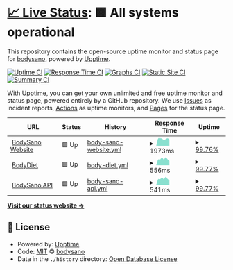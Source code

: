 # [📈 Live Status](https://bodysano.com): <!--live status--> **🟩 All systems operational**

This repository contains the open-source uptime monitor and status page for [bodysano](https://bodysano.com), powered by [Upptime](https://github.com/upptime/upptime).

[![Uptime CI](https://github.com/bodysano/bodysano-status/workflows/Uptime%20CI/badge.svg)](https://github.com/bodysano/bodysano-status/actions?query=workflow%3A%22Uptime+CI%22)
[![Response Time CI](https://github.com/bodysano/bodysano-status/workflows/Response%20Time%20CI/badge.svg)](https://github.com/bodysano/bodysano-status/actions?query=workflow%3A%22Response+Time+CI%22)
[![Graphs CI](https://github.com/bodysano/bodysano-status/workflows/Graphs%20CI/badge.svg)](https://github.com/bodysano/bodysano-status/actions?query=workflow%3A%22Graphs+CI%22)
[![Static Site CI](https://github.com/bodysano/bodysano-status/workflows/Static%20Site%20CI/badge.svg)](https://github.com/bodysano/bodysano-status/actions?query=workflow%3A%22Static+Site+CI%22)
[![Summary CI](https://github.com/bodysano/bodysano-status/workflows/Summary%20CI/badge.svg)](https://github.com/bodysano/bodysano-status/actions?query=workflow%3A%22Summary+CI%22)

With [Upptime](https://upptime.js.org), you can get your own unlimited and free uptime monitor and status page, powered entirely by a GitHub repository. We use [Issues](https://github.com/bodysano/bodysano-status/issues) as incident reports, [Actions](https://github.com/bodysano/bodysano-status/actions) as uptime monitors, and [Pages](https://bodysano.com) for the status page.

<!--start: status pages-->
<!-- This summary is generated by Upptime (https://github.com/upptime/upptime) -->
<!-- Do not edit this manually, your changes will be overwritten -->
<!-- prettier-ignore -->
| URL | Status | History | Response Time | Uptime |
| --- | ------ | ------- | ------------- | ------ |
| <img alt="" src="https://icons.duckduckgo.com/ip3/www.bodysano.com.ico" height="13"> [BodySano Website](https://www.bodysano.com) | 🟩 Up | [body-sano-website.yml](https://github.com/BodySano/bodysano-status/commits/HEAD/history/body-sano-website.yml) | <details><summary><img alt="Response time graph" src="./graphs/body-sano-website/response-time-week.png" height="20"> 1973ms</summary><br><a href="https://bodysano.github.io/bodysano-status/history/body-sano-website"><img alt="Response time 1717" src="https://img.shields.io/endpoint?url=https%3A%2F%2Fraw.githubusercontent.com%2FBodySano%2Fbodysano-status%2FHEAD%2Fapi%2Fbody-sano-website%2Fresponse-time.json"></a><br><a href="https://bodysano.github.io/bodysano-status/history/body-sano-website"><img alt="24-hour response time 1936" src="https://img.shields.io/endpoint?url=https%3A%2F%2Fraw.githubusercontent.com%2FBodySano%2Fbodysano-status%2FHEAD%2Fapi%2Fbody-sano-website%2Fresponse-time-day.json"></a><br><a href="https://bodysano.github.io/bodysano-status/history/body-sano-website"><img alt="7-day response time 1973" src="https://img.shields.io/endpoint?url=https%3A%2F%2Fraw.githubusercontent.com%2FBodySano%2Fbodysano-status%2FHEAD%2Fapi%2Fbody-sano-website%2Fresponse-time-week.json"></a><br><a href="https://bodysano.github.io/bodysano-status/history/body-sano-website"><img alt="30-day response time 1900" src="https://img.shields.io/endpoint?url=https%3A%2F%2Fraw.githubusercontent.com%2FBodySano%2Fbodysano-status%2FHEAD%2Fapi%2Fbody-sano-website%2Fresponse-time-month.json"></a><br><a href="https://bodysano.github.io/bodysano-status/history/body-sano-website"><img alt="1-year response time 1717" src="https://img.shields.io/endpoint?url=https%3A%2F%2Fraw.githubusercontent.com%2FBodySano%2Fbodysano-status%2FHEAD%2Fapi%2Fbody-sano-website%2Fresponse-time-year.json"></a></details> | <details><summary><a href="https://bodysano.github.io/bodysano-status/history/body-sano-website">99.76%</a></summary><a href="https://bodysano.github.io/bodysano-status/history/body-sano-website"><img alt="All-time uptime 99.82%" src="https://img.shields.io/endpoint?url=https%3A%2F%2Fraw.githubusercontent.com%2FBodySano%2Fbodysano-status%2FHEAD%2Fapi%2Fbody-sano-website%2Fuptime.json"></a><br><a href="https://bodysano.github.io/bodysano-status/history/body-sano-website"><img alt="24-hour uptime 98.35%" src="https://img.shields.io/endpoint?url=https%3A%2F%2Fraw.githubusercontent.com%2FBodySano%2Fbodysano-status%2FHEAD%2Fapi%2Fbody-sano-website%2Fuptime-day.json"></a><br><a href="https://bodysano.github.io/bodysano-status/history/body-sano-website"><img alt="7-day uptime 99.76%" src="https://img.shields.io/endpoint?url=https%3A%2F%2Fraw.githubusercontent.com%2FBodySano%2Fbodysano-status%2FHEAD%2Fapi%2Fbody-sano-website%2Fuptime-week.json"></a><br><a href="https://bodysano.github.io/bodysano-status/history/body-sano-website"><img alt="30-day uptime 98.84%" src="https://img.shields.io/endpoint?url=https%3A%2F%2Fraw.githubusercontent.com%2FBodySano%2Fbodysano-status%2FHEAD%2Fapi%2Fbody-sano-website%2Fuptime-month.json"></a><br><a href="https://bodysano.github.io/bodysano-status/history/body-sano-website"><img alt="1-year uptime 99.82%" src="https://img.shields.io/endpoint?url=https%3A%2F%2Fraw.githubusercontent.com%2FBodySano%2Fbodysano-status%2FHEAD%2Fapi%2Fbody-sano-website%2Fuptime-year.json"></a></details>
| <img alt="" src="https://icons.duckduckgo.com/ip3/diet.bodysano.com.ico" height="13"> [BodyDiet](https://diet.bodysano.com) | 🟩 Up | [body-diet.yml](https://github.com/BodySano/bodysano-status/commits/HEAD/history/body-diet.yml) | <details><summary><img alt="Response time graph" src="./graphs/body-diet/response-time-week.png" height="20"> 556ms</summary><br><a href="https://bodysano.github.io/bodysano-status/history/body-diet"><img alt="Response time 519" src="https://img.shields.io/endpoint?url=https%3A%2F%2Fraw.githubusercontent.com%2FBodySano%2Fbodysano-status%2FHEAD%2Fapi%2Fbody-diet%2Fresponse-time.json"></a><br><a href="https://bodysano.github.io/bodysano-status/history/body-diet"><img alt="24-hour response time 454" src="https://img.shields.io/endpoint?url=https%3A%2F%2Fraw.githubusercontent.com%2FBodySano%2Fbodysano-status%2FHEAD%2Fapi%2Fbody-diet%2Fresponse-time-day.json"></a><br><a href="https://bodysano.github.io/bodysano-status/history/body-diet"><img alt="7-day response time 556" src="https://img.shields.io/endpoint?url=https%3A%2F%2Fraw.githubusercontent.com%2FBodySano%2Fbodysano-status%2FHEAD%2Fapi%2Fbody-diet%2Fresponse-time-week.json"></a><br><a href="https://bodysano.github.io/bodysano-status/history/body-diet"><img alt="30-day response time 530" src="https://img.shields.io/endpoint?url=https%3A%2F%2Fraw.githubusercontent.com%2FBodySano%2Fbodysano-status%2FHEAD%2Fapi%2Fbody-diet%2Fresponse-time-month.json"></a><br><a href="https://bodysano.github.io/bodysano-status/history/body-diet"><img alt="1-year response time 519" src="https://img.shields.io/endpoint?url=https%3A%2F%2Fraw.githubusercontent.com%2FBodySano%2Fbodysano-status%2FHEAD%2Fapi%2Fbody-diet%2Fresponse-time-year.json"></a></details> | <details><summary><a href="https://bodysano.github.io/bodysano-status/history/body-diet">99.77%</a></summary><a href="https://bodysano.github.io/bodysano-status/history/body-diet"><img alt="All-time uptime 99.82%" src="https://img.shields.io/endpoint?url=https%3A%2F%2Fraw.githubusercontent.com%2FBodySano%2Fbodysano-status%2FHEAD%2Fapi%2Fbody-diet%2Fuptime.json"></a><br><a href="https://bodysano.github.io/bodysano-status/history/body-diet"><img alt="24-hour uptime 98.38%" src="https://img.shields.io/endpoint?url=https%3A%2F%2Fraw.githubusercontent.com%2FBodySano%2Fbodysano-status%2FHEAD%2Fapi%2Fbody-diet%2Fuptime-day.json"></a><br><a href="https://bodysano.github.io/bodysano-status/history/body-diet"><img alt="7-day uptime 99.77%" src="https://img.shields.io/endpoint?url=https%3A%2F%2Fraw.githubusercontent.com%2FBodySano%2Fbodysano-status%2FHEAD%2Fapi%2Fbody-diet%2Fuptime-week.json"></a><br><a href="https://bodysano.github.io/bodysano-status/history/body-diet"><img alt="30-day uptime 98.84%" src="https://img.shields.io/endpoint?url=https%3A%2F%2Fraw.githubusercontent.com%2FBodySano%2Fbodysano-status%2FHEAD%2Fapi%2Fbody-diet%2Fuptime-month.json"></a><br><a href="https://bodysano.github.io/bodysano-status/history/body-diet"><img alt="1-year uptime 99.82%" src="https://img.shields.io/endpoint?url=https%3A%2F%2Fraw.githubusercontent.com%2FBodySano%2Fbodysano-status%2FHEAD%2Fapi%2Fbody-diet%2Fuptime-year.json"></a></details>
| <img alt="" src="https://icons.duckduckgo.com/ip3/api.bodysano.com.ico" height="13"> [BodySano API](https://api.bodysano.com) | 🟩 Up | [body-sano-api.yml](https://github.com/BodySano/bodysano-status/commits/HEAD/history/body-sano-api.yml) | <details><summary><img alt="Response time graph" src="./graphs/body-sano-api/response-time-week.png" height="20"> 541ms</summary><br><a href="https://bodysano.github.io/bodysano-status/history/body-sano-api"><img alt="Response time 511" src="https://img.shields.io/endpoint?url=https%3A%2F%2Fraw.githubusercontent.com%2FBodySano%2Fbodysano-status%2FHEAD%2Fapi%2Fbody-sano-api%2Fresponse-time.json"></a><br><a href="https://bodysano.github.io/bodysano-status/history/body-sano-api"><img alt="24-hour response time 449" src="https://img.shields.io/endpoint?url=https%3A%2F%2Fraw.githubusercontent.com%2FBodySano%2Fbodysano-status%2FHEAD%2Fapi%2Fbody-sano-api%2Fresponse-time-day.json"></a><br><a href="https://bodysano.github.io/bodysano-status/history/body-sano-api"><img alt="7-day response time 541" src="https://img.shields.io/endpoint?url=https%3A%2F%2Fraw.githubusercontent.com%2FBodySano%2Fbodysano-status%2FHEAD%2Fapi%2Fbody-sano-api%2Fresponse-time-week.json"></a><br><a href="https://bodysano.github.io/bodysano-status/history/body-sano-api"><img alt="30-day response time 523" src="https://img.shields.io/endpoint?url=https%3A%2F%2Fraw.githubusercontent.com%2FBodySano%2Fbodysano-status%2FHEAD%2Fapi%2Fbody-sano-api%2Fresponse-time-month.json"></a><br><a href="https://bodysano.github.io/bodysano-status/history/body-sano-api"><img alt="1-year response time 511" src="https://img.shields.io/endpoint?url=https%3A%2F%2Fraw.githubusercontent.com%2FBodySano%2Fbodysano-status%2FHEAD%2Fapi%2Fbody-sano-api%2Fresponse-time-year.json"></a></details> | <details><summary><a href="https://bodysano.github.io/bodysano-status/history/body-sano-api">99.77%</a></summary><a href="https://bodysano.github.io/bodysano-status/history/body-sano-api"><img alt="All-time uptime 99.81%" src="https://img.shields.io/endpoint?url=https%3A%2F%2Fraw.githubusercontent.com%2FBodySano%2Fbodysano-status%2FHEAD%2Fapi%2Fbody-sano-api%2Fuptime.json"></a><br><a href="https://bodysano.github.io/bodysano-status/history/body-sano-api"><img alt="24-hour uptime 98.42%" src="https://img.shields.io/endpoint?url=https%3A%2F%2Fraw.githubusercontent.com%2FBodySano%2Fbodysano-status%2FHEAD%2Fapi%2Fbody-sano-api%2Fuptime-day.json"></a><br><a href="https://bodysano.github.io/bodysano-status/history/body-sano-api"><img alt="7-day uptime 99.77%" src="https://img.shields.io/endpoint?url=https%3A%2F%2Fraw.githubusercontent.com%2FBodySano%2Fbodysano-status%2FHEAD%2Fapi%2Fbody-sano-api%2Fuptime-week.json"></a><br><a href="https://bodysano.github.io/bodysano-status/history/body-sano-api"><img alt="30-day uptime 98.84%" src="https://img.shields.io/endpoint?url=https%3A%2F%2Fraw.githubusercontent.com%2FBodySano%2Fbodysano-status%2FHEAD%2Fapi%2Fbody-sano-api%2Fuptime-month.json"></a><br><a href="https://bodysano.github.io/bodysano-status/history/body-sano-api"><img alt="1-year uptime 99.81%" src="https://img.shields.io/endpoint?url=https%3A%2F%2Fraw.githubusercontent.com%2FBodySano%2Fbodysano-status%2FHEAD%2Fapi%2Fbody-sano-api%2Fuptime-year.json"></a></details>

<!--end: status pages-->

[**Visit our status website →**](https://bodysano.github.io/bodysano-status)

## 📄 License

- Powered by: [Upptime](https://github.com/upptime/upptime)
- Code: [MIT](./LICENSE) © [bodysano](https://bodysano.com)
- Data in the `./history` directory: [Open Database License](https://opendatacommons.org/licenses/odbl/1-0/)

